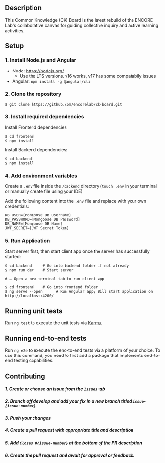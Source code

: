 ## Description

This Common Knowledge (CK) Board is the latest rebuild of the ENCORE Lab's collaborative canvas for guiding collective inquiry and active learning activities.

## Setup

### 1. Install Node.js and Angular

- Node: https://nodejs.org/
  - Use the LTS versions. v16 works, v17 has some compatabily issues
- Angular: `npm install -g @angular/cli `

### 2. Clone the repository

```shell
$ git clone https://github.com/encorelab/ck-board.git
```

### 3. Install required dependencies

Install Frontend dependencies:

```shell
$ cd frontend
$ npm install
```

Install Backend dependencies:

```shell
$ cd backend
$ npm install
```

### 4. Add environment variables

Create a `.env` file inside the `/backend` directory (`touch .env` in your terminal or manually create file using your IDE)

Add the following content into the `.env` file and replace with your own credentials:

```
DB_USER=[Mongoose DB Username]
DB_PASSWORD=[Mongoose DB Password]
DB_NAME=[Mongoose DB Name]
JWT_SECRET=[JWT Secret Token]
```

### 5. Run Application

Start server first, then start client app once the server has successfully started:

```shell
$ cd backend     # Go into backend folder if not already
$ npm run dev    # Start server

# … Open a new terminal tab to run client app

$ cd frontend    # Go into frontend folder
$ ng serve --open      # Run Angular app; Will start application on http://localhost:4200/
```

## Running unit tests

Run `ng test` to execute the unit tests via [Karma](https://karma-runner.github.io).

## Running end-to-end tests

Run `ng e2e` to execute the end-to-end tests via a platform of your choice. To use this command, you need to first add a package that implements end-to-end testing capabilities.

## Contributing

##### 1. Create or choose an issue from the `Issues` tab

##### 2. Branch off develop and add your fix in a new branch titled `issue-{issue-number}`

##### 3. Push your changes

##### 4. Create a pull request with appropriate title and description

##### 5. Add `Closes #{issue-number}` at the bottom of the PR description

##### 6. Create the pull request and await for approval or feedback.

